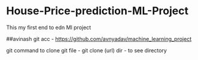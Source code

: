 # House-Price-prediction-ML-Project

This my first end to edn Ml project

##avinash git acc - https://github.com/avnyadav/machine_learning_project

git command to clone git file - git clone (url)
dir - to see directory
